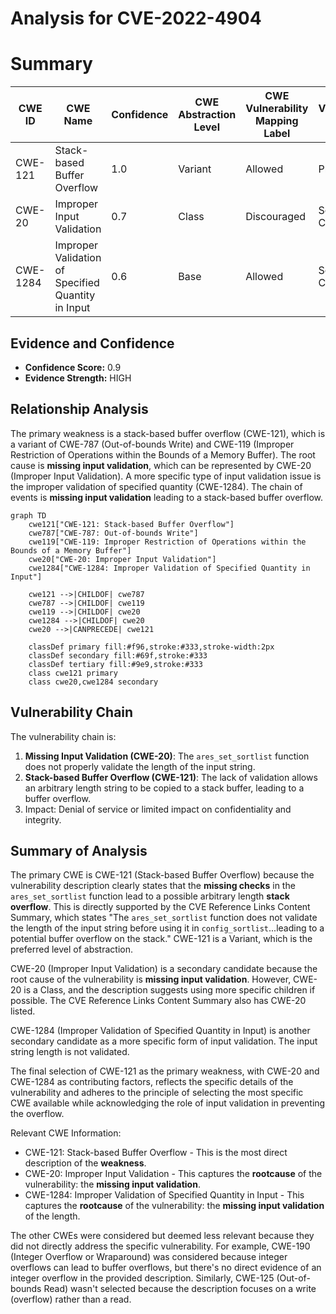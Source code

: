 # Analysis for CVE-2022-4904

# Summary
| CWE ID | CWE Name | Confidence | CWE Abstraction Level | CWE Vulnerability Mapping Label | CWE-Vulnerability Mapping Notes |
|---|---|---|---|---|---|
| CWE-121 | Stack-based Buffer Overflow | 1.0 | Variant | Allowed | Primary CWE |
| CWE-20 | Improper Input Validation | 0.7 | Class | Discouraged | Secondary Candidate |
| CWE-1284 | Improper Validation of Specified Quantity in Input | 0.6 | Base | Allowed | Secondary Candidate |

## Evidence and Confidence

*   **Confidence Score:** 0.9
*   **Evidence Strength:** HIGH

## Relationship Analysis
The primary weakness is a stack-based buffer overflow (CWE-121), which is a variant of CWE-787 (Out-of-bounds Write) and CWE-119 (Improper Restriction of Operations within the Bounds of a Memory Buffer). The root cause is **missing input validation**, which can be represented by CWE-20 (Improper Input Validation). A more specific type of input validation issue is the improper validation of specified quantity (CWE-1284). The chain of events is **missing input validation** leading to a stack-based buffer overflow.

```mermaid
graph TD
    cwe121["CWE-121: Stack-based Buffer Overflow"]
    cwe787["CWE-787: Out-of-bounds Write"]
    cwe119["CWE-119: Improper Restriction of Operations within the Bounds of a Memory Buffer"]
    cwe20["CWE-20: Improper Input Validation"]
    cwe1284["CWE-1284: Improper Validation of Specified Quantity in Input"]

    cwe121 -->|CHILDOF| cwe787
    cwe787 -->|CHILDOF| cwe119
    cwe119 -->|CHILDOF| cwe20
    cwe1284 -->|CHILDOF| cwe20
    cwe20 -->|CANPRECEDE| cwe121

    classDef primary fill:#f96,stroke:#333,stroke-width:2px
    classDef secondary fill:#69f,stroke:#333
    classDef tertiary fill:#9e9,stroke:#333
    class cwe121 primary
    class cwe20,cwe1284 secondary
```

## Vulnerability Chain
The vulnerability chain is:
1.  **Missing Input Validation (CWE-20)**: The `ares_set_sortlist` function does not properly validate the length of the input string.
2.  **Stack-based Buffer Overflow (CWE-121)**: The lack of validation allows an arbitrary length string to be copied to a stack buffer, leading to a buffer overflow.
3.  Impact: Denial of service or limited impact on confidentiality and integrity.

## Summary of Analysis
The primary CWE is CWE-121 (Stack-based Buffer Overflow) because the vulnerability description clearly states that the **missing checks** in the `ares_set_sortlist` function lead to a possible arbitrary length **stack overflow**. This is directly supported by the CVE Reference Links Content Summary, which states "The `ares_set_sortlist` function does not validate the length of the input string before using it in `config_sortlist`...leading to a potential buffer overflow on the stack." CWE-121 is a Variant, which is the preferred level of abstraction.

CWE-20 (Improper Input Validation) is a secondary candidate because the root cause of the vulnerability is **missing input validation**. However, CWE-20 is a Class, and the description suggests using more specific children if possible. The CVE Reference Links Content Summary also has CWE-20 listed.

CWE-1284 (Improper Validation of Specified Quantity in Input) is another secondary candidate as a more specific form of input validation. The input string length is not validated.

The final selection of CWE-121 as the primary weakness, with CWE-20 and CWE-1284 as contributing factors, reflects the specific details of the vulnerability and adheres to the principle of selecting the most specific CWE available while acknowledging the role of input validation in preventing the overflow.

Relevant CWE Information:
- CWE-121: Stack-based Buffer Overflow - This is the most direct description of the **weakness**.
- CWE-20: Improper Input Validation - This captures the **rootcause** of the vulnerability: the **missing input validation**.
- CWE-1284: Improper Validation of Specified Quantity in Input - This captures the **rootcause** of the vulnerability: the **missing input validation** of the length.

The other CWEs were considered but deemed less relevant because they did not directly address the specific vulnerability. For example, CWE-190 (Integer Overflow or Wraparound) was considered because integer overflows can lead to buffer overflows, but there's no direct evidence of an integer overflow in the provided description. Similarly, CWE-125 (Out-of-bounds Read) wasn't selected because the description focuses on a write (overflow) rather than a read.